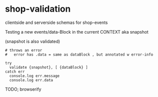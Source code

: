 # shop-validation
clientside and serverside schemas for shop-events

Testing a new events/data-Block in the current CONTEXT aka snapshot

(snapshot is also validated)

    # throws an error
    #   error has .data = same as dataBlock , but annotated w error-info
     
    try
      validate {snapshot}, [ {dataBlock} ]
    catch err
      console.log err.message
      console.log err.data


TODO; browserify
